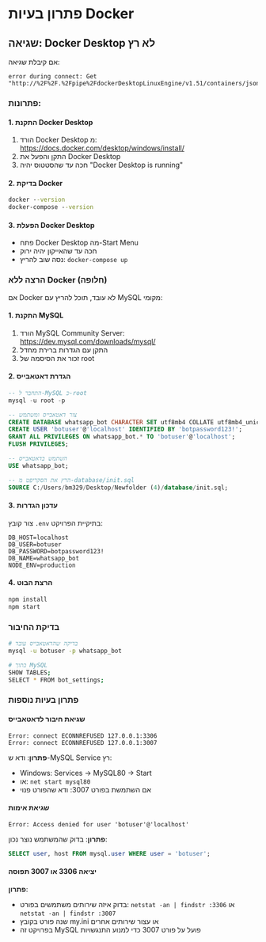 # פתרון בעיות Docker

## שגיאה: Docker Desktop לא רץ

אם קיבלת שגיאה:
```
error during connect: Get "http://%2F%2F.%2Fpipe%2FdockerDesktopLinuxEngine/v1.51/containers/json
```

### פתרונות:

#### 1. התקנת Docker Desktop
1. הורד Docker Desktop מ: https://docs.docker.com/desktop/windows/install/
2. התקן והפעל את Docker Desktop
3. חכה עד שהסטטוס יהיה "Docker Desktop is running"

#### 2. בדיקת Docker
```cmd
docker --version
docker-compose --version
```

#### 3. הפעלת Docker Desktop
- פתח Docker Desktop מה-Start Menu
- חכה עד שהאייקון יהיה ירוק
- נסה שוב להריץ: `docker-compose up`

### הרצה ללא Docker (חלופה)

אם Docker לא עובד, תוכל להריץ עם MySQL מקומי:

#### 1. התקנת MySQL
1. הורד MySQL Community Server: https://dev.mysql.com/downloads/mysql/
2. התקן עם הגדרות ברירת מחדל
3. זכור את הסיסמה של root

#### 2. הגדרת דאטאבייס
```sql
-- התחבר ל-MySQL כ-root
mysql -u root -p

-- צור דאטאבייס ומשתמש
CREATE DATABASE whatsapp_bot CHARACTER SET utf8mb4 COLLATE utf8mb4_unicode_ci;
CREATE USER 'botuser'@'localhost' IDENTIFIED BY 'botpassword123!';
GRANT ALL PRIVILEGES ON whatsapp_bot.* TO 'botuser'@'localhost';
FLUSH PRIVILEGES;

-- השתמש בדאטאבייס
USE whatsapp_bot;

-- הרץ את הסקריפט מ-database/init.sql
SOURCE C:/Users/bm329/Desktop/Newfolder (4)/database/init.sql;
```

#### 3. עדכון הגדרות
צור קובץ `.env` בתיקיית הפרויקט:
```
DB_HOST=localhost
DB_USER=botuser
DB_PASSWORD=botpassword123!
DB_NAME=whatsapp_bot
NODE_ENV=production
```

#### 4. הרצת הבוט
```bash
npm install
npm start
```

### בדיקת החיבור
```bash
# בדיקה שהדאטאבייס עובד
mysql -u botuser -p whatsapp_bot

# בתוך MySQL
SHOW TABLES;
SELECT * FROM bot_settings;
```

### פתרון בעיות נוספות

#### שגיאת חיבור לדאטאבייס
```
Error: connect ECONNREFUSED 127.0.0.1:3306
Error: connect ECONNREFUSED 127.0.0.1:3007
```
**פתרון**: ודא ש-MySQL Service רץ:
- Windows: Services → MySQL80 → Start
- או: `net start mysql80`
- אם השתמשת בפורט 3007: ודא שהפורט פנוי

#### שגיאת אימות
```
Error: Access denied for user 'botuser'@'localhost'
```
**פתרון**: בדוק שהמשתמש נוצר נכון:
```sql
SELECT user, host FROM mysql.user WHERE user = 'botuser';
```

#### יציאה 3306 או 3007 תפוסה
**פתרון**: 
- בדוק איזה שירותים משתמשים בפורט: `netstat -an | findstr :3306` או `netstat -an | findstr :3007`
- שנה פורט בקובץ my.ini או עצור שירותים אחרים
- בפרויקט זה MySQL פועל על פורט 3007 כדי למנוע התנגשויות
